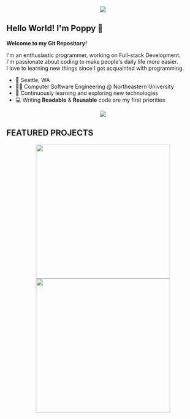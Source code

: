<div align='center'>
<img src='https://readme-typing-svg.herokuapp.com?font=ubuntu&color=16A085&center=true&lines=Full+Stack+Developer;Life-Long+Learner;Enthusiastic+Programmer;Code+For+Everyone'/>
</div>

## Hello World! I'm Poppy 👋

**Welcome to my Git Repository!**

I'm an enthusiastic programmer, working on Full-stack Development. </br>
I'm passionate about coding to make people's daily life more easier.</br>
I love to learning new things since I got acquainted with programming.</br>


- 📍 Seattle, WA
- 👨‍💻 Computer Software Engineering @ Northeastern University
- 🌱 Continuously learning and exploring new technologies
- 💻 Writing **Readable** & **Reusable** code are my first priorities

<p align='center'>
<!-- 
  <a href='https://github.com/poppylin2?tab=repositories&sort=stargazers'>
        <img alt='total stars' title='Total stars on GitHub' src='https://custom-icon-badges.herokuapp.com/badge/dynamic/json?logo=star&color=55960c&labelColor=488207&label=Stars&style=for-the-badge&query=%24.stars&url=https://api.github-star-counter.workers.dev/user/poppylin2'/>
    </a>
    <img src='https://visitor-badge.imlete.cn/?id=github.poppylin2&style=for-the-badge&logo=Github&color=16a085'>
    <a href='https://github.com/poppylin2?tab=followers'>
        <img alt='followers' title='Follow Me on GitHub' src='https://custom-icon-badges.herokuapp.com/github/followers/poppylin2?color=236ad3&labelColor=1155ba&style=for-the-badge&logo=person-add&label=Follow&logoColor=white'/>
        <br>
    </a>
--!>
    <a href='https://www.linkedin.com/in/poppyu/' target='_blank'>
        <img src='https://img.shields.io/badge/linkedin%20-%230077B5.svg?&style=for-the-badge&logo=linkedin&logoColor=white'/>
    </a>
  <!--
    <a href='mailto:poppy.linpy@gmail.com' target='_blank'>
        <img src='https://img.shields.io/badge/Gmail-D14836?style=for-the-badge&logo=gmail&logoColor=white'/>
  --!>
    </a>
</p>

## FEATURED PROJECTS

<p align='center'>
    <a href='https://github.com/poppylin2/La-La-Land'>
        <img src='https://github-readme-stats-git-masterrstaa-rickstaa.vercel.app/api/pin/?username=poppylin2&repo=La-La-Land&theme=transparent'  width='350'/>
    </a>
    <a href='https://github.com/poppylin2/PodWiz'>
        <img src='https://github-readme-stats-git-masterrstaa-rickstaa.vercel.app/api/pin/?username=poppylin2&repo=PodWiz&theme=transparent&hide=html' width='350'/>
    </a>
  <!--   
  <a href='https://github.com/poppylin2/InfoHubX'>
        <img src='https://github-readme-stats-git-masterrstaa-rickstaa.vercel.app/api/pin/?username=poppylin2&repo=InfoHubX&theme=transparent&hide=html' width='350'/>
    </a>
  --!>
</p>
